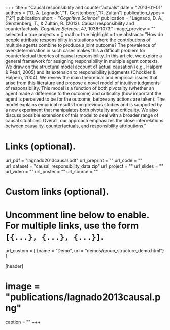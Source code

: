 +++
title = "Causal responsibility and counterfactuals"
date = "2013-01-01"
authors = ["D. A. Lagnado","T. Gerstenberg","R. Zultan"]
publication_types = ["2"]
publication_short = "_Cognitive Science_"
publication = "Lagnado, D. A., Gerstenberg, T., & Zultan, R. (2013). Causal responsibility and counterfactuals. _Cognitive Science_, 47, 1036-1073."
image_preview = ""
selected = true
projects = []
math = true
highlight = true
abstract= "How do people attribute responsibility in situations where the contributions of multiple agents combine to produce a joint outcome? The prevalence of over-determination in such cases makes this a difficult problem for counterfactual theories of causal responsibility. In this article, we explore a general framework for assigning responsibility in multiple agent contexts. We draw on the structural model account of actual causation (e.g., Halpern & Pearl, 2005) and its extension to responsibility judgments (Chockler & Halpern, 2004). We review the main theoretical and empirical issues that arise from this literature and propose a novel model of intuitive judgments of responsibility. This model is a function of both pivotality (whether an agent made a difference to the outcome) and criticality (how important the agent is perceived to be for the outcome, before any actions are taken). The model explains empirical results from previous studies and is supported by a new experiment that manipulates both pivotality and criticality. We also discuss possible extensions of this model to deal with a broader range of causal situations. Overall, our approach emphasizes the close interrelations between causality, counterfactuals, and responsibility attributions."

# Links (optional).
url_pdf = "lagnado2013causal.pdf"
url_preprint = ""
url_code = ""
url_dataset = "causal_responsibility_data.zip"
url_project = ""
url_slides = ""
url_video = ""
url_poster = ""
url_source = ""

# Custom links (optional).
#   Uncomment line below to enable. For multiple links, use the form `[{...}, {...}, {...}]`.
url_custom = [
{name = "Demo", url = "demos/group_structure_demo.html"}
]

[header]
# image = "publications/lagnado2013causal.png"
caption = ""
+++